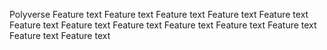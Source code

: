 Polyverse Feature text Feature text Feature text Feature text Feature text Feature text Feature text Feature text Feature text Feature text Feature text Feature text Feature text

